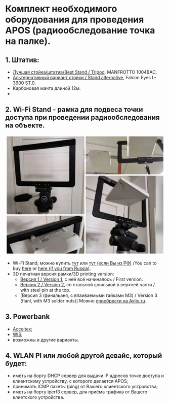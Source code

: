 # Комплект необходимого оборудования для проведения APOS (радиообследование точка на палке).

## 1. Штатив:
- [Лучшая стойка/штатив/Best Stand / Tripod](https://www.manfrotto.com/ru-ru/photo-master-stand-air-cushioned-1004bac/), MANFROTTO 1004BAC.
- [Альтернативный вариант стойки / Stand alternative](https://falcon-eyes.ru/catalog/archive/stoyka-falcon-eyes-l-3900a-b-dlya-osveshcheniya/), Falcon Eyes L-3900 ST.0.
- Карбоновая мачта длиной 12м.
- 

## 2. Wi-Fi Stand - рамка для подвеса точки доступа при проведении радиообследования на объекте.
 
![WI0-Fi Stand](./images/photo1.jpg)

- Wi-Fi Stand, можно купить [тут](https://wifistand.com/) или [тут (если Вы из РФ)](https://www.avito.ru/sankt-peterburg/tovary_dlya_kompyutera/wi-fi_stand_wi-fi_stend_2388694430) /You can to buy [here](https://wifistand.com/) or [here (if you from Russia)](https://www.avito.ru/sankt-peterburg/tovary_dlya_kompyutera/wi-fi_stand_wi-fi_stend_238869443).
- 3D печатная версия рамки/3D printing version:
    - [Версия 1 / Version 1](https://www.thingiverse.com/thing:4819305), с неё всё начиналось / First version.
    - [Версия 2 / Version 2](https://www.thingiverse.com/thing:5292474), со стальной шпилькой в верхней части / with steel pin at the top.
    - [Версия 3 (финальаня, с впаиваемыми гайками M3) / Version 3 (fianl, with M3 solder nuts)] Можно [приобрести на Avito.ru](https://www.avito.ru/sankt-peterburg/tovary_dlya_kompyutera/wi-fi_stand_wi-fi_stend_2388694430).

## 3. Powerbank
- [Acceltex](http://link.to.Acceltex.site);
- [WIS](http://link.to.aliexpress);
- возможны и другие варианты.

## 4. WLAN PI или любой другой девайс, который будет:
- иметь на борту DHCP сервер для выдачи IP адресов точке доступа и клиентскому устройству, с которого делается APOS;
- принимать ICMP пакеты (ping) от Вашего клиентского устройства;
- иметь на борту iperf3 сервер, для приёма трафика от Вашего клиетского устройства.

